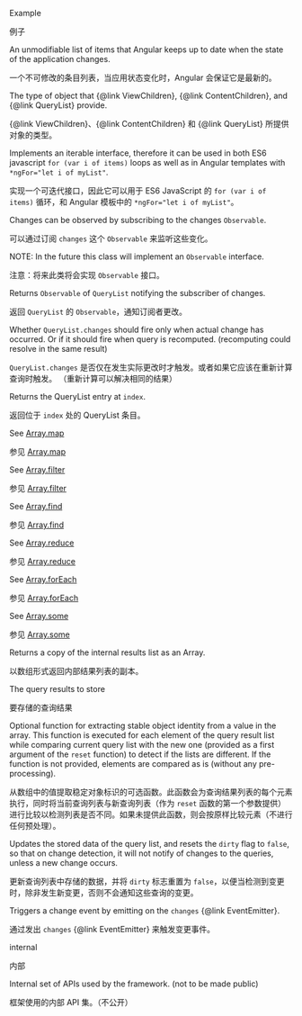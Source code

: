Example

例子

An unmodifiable list of items that Angular keeps up to date when the state
of the application changes.

一个不可修改的条目列表，当应用状态变化时，Angular 会保证它是最新的。

The type of object that {&commat;link ViewChildren}, {&commat;link ContentChildren}, and {&commat;link QueryList}
provide.

{&commat;link ViewChildren}、{&commat;link ContentChildren} 和 {&commat;link QueryList} 所提供对象的类型。

Implements an iterable interface, therefore it can be used in both ES6
javascript `for (var i of items)` loops as well as in Angular templates with
`*ngFor="let i of myList"`.

实现一个可迭代接口，因此它可以用于 ES6 JavaScript 的 `for (var i of items)` 循环，和 Angular
模板中的 `*ngFor="let i of myList"`。

Changes can be observed by subscribing to the changes `Observable`.

可以通过订阅 `changes` 这个 `Observable` 来监听这些变化。

NOTE: In the future this class will implement an `Observable` interface.

注意：将来此类将会实现 `Observable` 接口。

Returns `Observable` of `QueryList` notifying the subscriber of changes.

返回 `QueryList` 的 `Observable`，通知订阅者更改。

Whether `QueryList.changes` should fire only when actual change
    has occurred. Or if it should fire when query is recomputed. \(recomputing could resolve in
    the same result\)

`QueryList.changes` 是否仅在发生实际更改时才触发。或者如果它应该在重新计算查询时触发。
（重新计算可以解决相同的结果）

Returns the QueryList entry at `index`.

返回位于 `index` 处的 QueryList 条目。

See
[Array.map](https://developer.mozilla.org/en-US/docs/Web/JavaScript/Reference/Global_Objects/Array/map)

参见
[Array.map](https://developer.mozilla.org/en-US/docs/Web/JavaScript/Reference/Global_Objects/Array/map)

See
[Array.filter](https://developer.mozilla.org/en-US/docs/Web/JavaScript/Reference/Global_Objects/Array/filter)

参见
[Array.filter](https://developer.mozilla.org/en-US/docs/Web/JavaScript/Reference/Global_Objects/Array/filter)

See
[Array.find](https://developer.mozilla.org/en-US/docs/Web/JavaScript/Reference/Global_Objects/Array/find)

参见
[Array.find](https://developer.mozilla.org/en-US/docs/Web/JavaScript/Reference/Global_Objects/Array/find)

See
[Array.reduce](https://developer.mozilla.org/en-US/docs/Web/JavaScript/Reference/Global_Objects/Array/reduce)

参见
[Array.reduce](https://developer.mozilla.org/en-US/docs/Web/JavaScript/Reference/Global_Objects/Array/reduce)

See
[Array.forEach](https://developer.mozilla.org/en-US/docs/Web/JavaScript/Reference/Global_Objects/Array/forEach)

参见
[Array.forEach](https://developer.mozilla.org/en-US/docs/Web/JavaScript/Reference/Global_Objects/Array/forEach)

See
[Array.some](https://developer.mozilla.org/en-US/docs/Web/JavaScript/Reference/Global_Objects/Array/some)

参见
[Array.some](https://developer.mozilla.org/en-US/docs/Web/JavaScript/Reference/Global_Objects/Array/some)

Returns a copy of the internal results list as an Array.

以数组形式返回内部结果列表的副本。

The query results to store

要存储的查询结果

Optional function for extracting stable object identity from a value
   in the array. This function is executed for each element of the query result list while
   comparing current query list with the new one \(provided as a first argument of the `reset`
   function\) to detect if the lists are different. If the function is not provided, elements
   are compared as is \(without any pre-processing\).

从数组中的值提取稳定对象标识的可选函数。此函数会为查询结果列表的每个元素执行，同时将当前查询列表与新查询列表（作为
`reset`
函数的第一个参数提供）进行比较以检测列表是否不同。如果未提供此函数，则会按原样比较元素（不进行任何预处理）。

Updates the stored data of the query list, and resets the `dirty` flag to `false`, so that
on change detection, it will not notify of changes to the queries, unless a new change
occurs.

更新查询列表中存储的数据，并将 `dirty` 标志重置为
`false`，以便当检测到变更时，除非发生新变更，否则不会通知这些查询的变更。

Triggers a change event by emitting on the `changes` {&commat;link EventEmitter}.

通过发出 `changes` {&commat;link EventEmitter} 来触发变更事件。

internal

内部

Internal set of APIs used by the framework. \(not to be made public\)

框架使用的内部 API 集。（不公开）